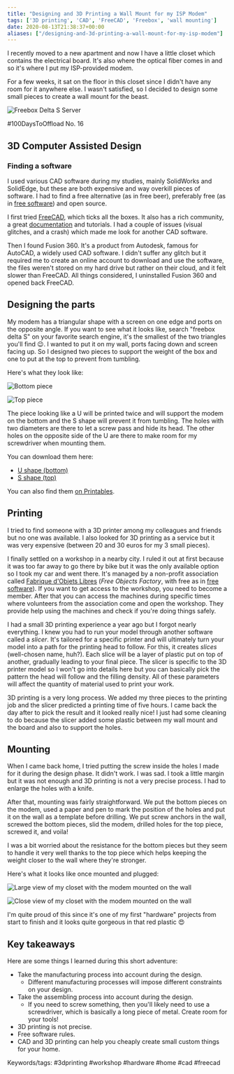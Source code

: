 ```yaml
---
title: "Designing and 3D Printing a Wall Mount for my ISP Modem"
tags: ['3D printing', 'CAD', 'FreeCAD', 'Freebox', 'wall mounting']
date: 2020-08-13T21:38:37+00:00
aliases: ["/designing-and-3d-printing-a-wall-mount-for-my-isp-modem"]
---
```

I recently moved to a new apartment and now I have a little closet which contains the electrical board. It's also where the optical fiber comes in and so it's where I put my ISP-provided modem.

For a few weeks, it sat on the floor in this closet since I didn't have any room for it anywhere else. I wasn't satisfied, so I decided to design some small pieces to create a wall mount for the beast.

![Freebox Delta S Server](7.png)

#100DaysToOffload No. 16<!--more-->

## 3D Computer Assisted Design
### Finding a software
I used various CAD software during my studies, mainly SolidWorks and SolidEdge, but these are both expensive and way overkill pieces of software. I had to find a free alternative (as in free beer), preferably free (as in [free software](https://en.wikipedia.org/wiki/Free_software)) and open source.

I first tried [FreeCAD](https://www.freecadweb.org/), which ticks all the boxes. It also has a rich community, a great [documentation](https://wiki.freecadweb.org/) and tutorials. I had a couple of issues (visual glitches, and a crash) which made me look for another CAD software.

Then I found Fusion 360. It's a product from Autodesk, famous for AutoCAD, a widely used CAD software. I didn't suffer any glitch but it required me to create an online account to download and use the software, the files weren't stored on my hard drive but rather on their cloud, and it felt slower than FreeCAD. All things considered, I uninstalled Fusion 360 and opened back FreeCAD.

## Designing the parts
My modem has a triangular shape with a screen on one edge and ports on the opposite angle. If you want to see what it looks like, search "freebox delta S" on your favorite search engine, it's the smallest of the two triangles you'll find 😉. I wanted to put it on my wall, ports facing down and screen facing up. So I designed two pieces to support the weight of the box and one to put at the top to prevent from tumbling.

Here's what they look like:

![Bottom piece](14.png)

![Top piece](15.png)

The piece looking like a U will be printed twice and will support the modem on the bottom and the S shape will prevent it from tumbling. The holes with two diameters are there to let a screw pass and hide its head. The other holes on the opposite side of the U are there to make room for my screwdriver when mounting them.

You can download them here:

* [U shape (bottom)](23.stl)
* [S shape (top)](24.stl)

You can also find them [on Printables](https://www.printables.com/model/171644-support-mural-freebox-delta).

## Printing
I tried to find someone with a 3D printer among my colleagues and friends but no one was available. I also looked for 3D printing as a service but it was very expensive (between 20 and 30 euros for my 3 small pieces).

I finally settled on a workshop in a nearby city. I ruled it out at first because it was too far away to go there by bike but it was the only available option so I took my car and went there. It's managed by a non-profit association called [Fabrique d'Objets Libres](http://www.fablab-lyon.fr/) (*Free Objects Factory*, with free as in [free software](https://en.wikipedia.org/wiki/Free_software)). If you want to get access to the workshop, you need to become a member. After that you can access the machines during specific times where volunteers from the association come and open the workshop. They provide help using the machines and check if you're doing things safely.

I had a small 3D printing experience a year ago but I forgot nearly everything. I knew you had to run your model through another software called a *slicer*. It's tailored for a specific printer and will ultimately turn your model into a path for the printing head to follow. For this, it creates *slices* (well-chosen name, huh?). Each slice will be a layer of plastic put on top of another, gradually leading to your final piece. The slicer is specific to the 3D printer model so I won't go into details here but you can basically pick the pattern the head will follow and the filling density. All of these parameters will affect the quantity of material used to print your work.

3D printing is a very long process. We added my three pieces to the printing job and the slicer predicted a printing time of five hours. I came back the day after to pick the result and it looked really nice! I just had some cleaning to do because the slicer added some plastic between my wall mount and the board and also to support the holes.

## Mounting
When I came back home, I tried putting the screw inside the holes I made for it during the design phase. It didn't work. I was sad. I took a little margin but it was not enough and 3D printing is not a very precise process. I had to enlarge the holes with a knife.

After that, mounting was fairly straightforward. We put the bottom pieces on the modem, used a paper and pen to mark the position of the holes and put it on the wall as a template before drilling. We put screw anchors in the wall, screwed the bottom pieces, slid the modem, drilled holes for the top piece, screwed it, and voila!

I was a bit worried about the resistance for the bottom pieces but they seem to handle it very well thanks to the top piece which helps keeping the weight closer to the wall where they're stronger.

Here's what it looks like once mounted and plugged:

![Large view of my closet with the modem mounted on the wall](6.jpeg)

![Close view of my closet with the modem mounted on the wall](5.jpeg)

I'm quite proud of this since it's one of my first "hardware" projects from start to finish and it looks quite gorgeous in that red plastic 😍

## Key takeaways

Here are some things I learned during this short adventure:

* Take the manufacturing process into account during the design.
  * Different manufacturing processes will impose different constraints on your design.
* Take the assembling process into account during the design.
  * If you need to screw something, then you'll likely need to use a screwdriver, which is basically a long piece of metal. Create room for your tools!
* 3D printing is not precise.
* Free software rules.
* CAD and 3D printing can help you cheaply create small custom things for your home.

Keywords/tags:
#3dprinting #workshop #hardware #home #cad #freecad
